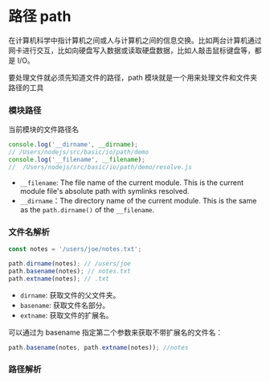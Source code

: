# 路径 path

在计算机科学中指计算机之间或人与计算机之间的信息交换。比如两台计算机通过网卡进行交互，比如向硬盘写入数据或读取硬盘数据，比如人敲击鼠标键盘等，都是 I/O。

要处理文件就必须先知道文件的路径，path 模块就是一个用来处理文件和文件夹路径的工具

### 模块路径

当前模块的文件路径名

```js
console.log('__dirname', __dirname);
// /Users/nodejs/src/basic/io/path/demo
console.log('__filename', __filename);
//  /Users/nodejs/src/basic/io/path/demo/resolve.js
```

- `__filename`: The file name of the current module. This is the current module file's absolute path with symlinks resolved.
- `__dirname`：The directory name of the current module. This is the same as the `path.dirname()` of the `__filename`.

### 文件名解析

```js
const notes = '/users/joe/notes.txt';

path.dirname(notes); // /users/joe
path.basename(notes); // notes.txt
path.extname(notes); // .txt
```

- `dirname`: 获取文件的父文件夹。
- `basename`: 获取文件名部分。
- `extname`: 获取文件的扩展名。

可以通过为 basename 指定第二个参数来获取不带扩展名的文件名：

```js
path.basename(notes, path.extname(notes)); //notes
```

### 路径解析
